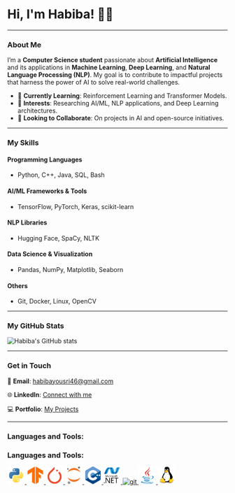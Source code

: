 # Hi, I'm Habiba! 👩‍💻

---

### About Me

I’m a **Computer Science student** passionate about **Artificial Intelligence** and its applications in **Machine Learning**, **Deep Learning**, and **Natural Language Processing (NLP)**. My goal is to contribute to impactful projects that harness the power of AI to solve real-world challenges.

- 🌱 **Currently Learning**: Reinforcement Learning and Transformer Models.
- 🧠 **Interests**: Researching AI/ML, NLP applications, and Deep Learning architectures.
- 🎯 **Looking to Collaborate**: On projects in AI and open-source initiatives.

---

### My Skills

#### Programming Languages
- Python, C++, Java, SQL, Bash

#### AI/ML Frameworks & Tools
- TensorFlow, PyTorch, Keras, scikit-learn

#### NLP Libraries
- Hugging Face, SpaCy, NLTK

#### Data Science & Visualization
- Pandas, NumPy, Matplotlib, Seaborn

#### Others
- Git, Docker, Linux, OpenCV

---

### My GitHub Stats

![Habiba's GitHub stats](https://github-readme-stats.vercel.app/api?username=Habiba&show_icons=true&theme=graywhite)

---

### Get in Touch

📧 **Email**: habibayousri46@gmail.com

🌐 **LinkedIn**: [Connect with me](https://www.linkedin.com/in/habiba-yousri/)

💻 **Portfolio**: [My Projects](https://github.com/Habiba?tab=repositories)

---

### Languages and Tools:

<h3 align="left">Languages and Tools:</h3>
<p align="left">
  <a href="https://www.python.org/" target="_blank" rel="noreferrer"> 
    <img src="https://raw.githubusercontent.com/devicons/devicon/master/icons/python/python-original.svg" alt="python" width="40" height="40"/> 
  </a> 
  <a href="https://www.tensorflow.org/" target="_blank" rel="noreferrer">
    <img src="https://raw.githubusercontent.com/devicons/devicon/master/icons/tensorflow/tensorflow-original.svg" alt="tensorflow" width="40" height="40"/>
  </a>
  <a href="https://pytorch.org/" target="_blank" rel="noreferrer"> 
    <img src="https://raw.githubusercontent.com/devicons/devicon/master/icons/pytorch/pytorch-original.svg" alt="pytorch" width="40" height="40"/>
  </a>
  <a href="https://jupyter.org/" target="_blank" rel="noreferrer"> 
    <img src="https://raw.githubusercontent.com/devicons/devicon/master/icons/jupyter/jupyter-original.svg" alt="jupyter" width="40" height="40"/>
  </a>
  <a href="https://www.w3schools.com/cpp/" target="_blank" rel="noreferrer"> 
    <img src="https://raw.githubusercontent.com/devicons/devicon/master/icons/cplusplus/cplusplus-original.svg" alt="cplusplus" width="40" height="40"/> 
  </a> 
  <a href="https://dotnet.microsoft.com/" target="_blank" rel="noreferrer">
    <img src="https://raw.githubusercontent.com/devicons/devicon/master/icons/dot-net/dot-net-original-wordmark.svg" alt="dotnet" width="40" height="40"/>
  </a>
  <a href="https://git-scm.com/" target="_blank" rel="noreferrer"> 
    <img src="https://www.vectorlogo.zone/logos/git-scm/git-scm-icon.svg" alt="git" width="40" height="40"/>
  </a>
  <a href="https://www.java.com" target="_blank" rel="noreferrer"> 
    <img src="https://raw.githubusercontent.com/devicons/devicon/master/icons/java/java-original.svg" alt="java" width="40" height="40"/>
  </a>
  <a href="https://www.linux.org/" target="_blank" rel="noreferrer"> 
    <img src="https://raw.githubusercontent.com/devicons/devicon/master/icons/linux/linux-original.svg" alt="linux" width="40" height="40"/>
  </a>


</p>

<p>
  <img align="left" src="https://github-readme-stats.vercel.app/api/top-l
